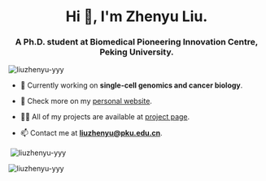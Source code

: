 <h1 align="center">Hi 👋, I'm Zhenyu Liu.</h1>
<h3 align="center">A Ph.D. student at Biomedical Pioneering Innovation Centre, Peking University.</h3>

<p align="left"> <img src="https://komarev.com/ghpvc/?username=liuzhenyu-yyy&label=Profile%20views&color=0e75b6&style=flat" alt="liuzhenyu-yyy" /> </p>

- 🔭 Currently working on **single-cell genomics and cancer biology**.

- 📝 Check more on my [personal website](https://tc17-liuzhenyu.space).

- 👨‍💻 All of my projects are available at [project page](https://tc17-liuzhenyu.space/project).

- 📫 Contact me at **liuzhenyu@pku.edu.cn**.

<p>&nbsp;<img align="center" src="https://github-readme-stats.vercel.app/api?username=liuzhenyu-yyy&show_icons=true&locale=en&count_private=true" alt="liuzhenyu-yyy" /></p>
<p><img align="left" src="https://github-readme-stats.vercel.app/api/top-langs?username=liuzhenyu-yyy&show_icons=true&count_private=true&locale=en&layout=compact&langs_count=6&exclude_repo=WithHer" alt="liuzhenyu-yyy" /></p>

